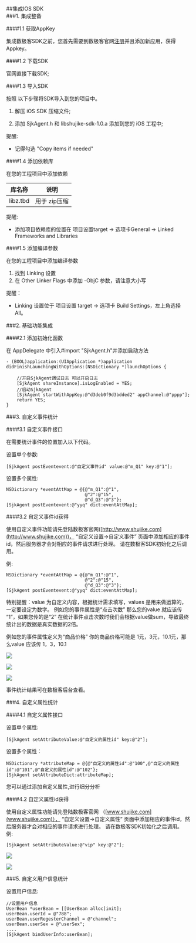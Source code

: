 ##集成IOS SDK  
###1. 集成整备  

####1.1 获取AppKey  

集成数极客SDK之前，您首先需要到数极客官网[注册](http://a.shujike.com/user/login?op=register)并且添加新应用，获得Appkey。  

####1.2 下载SDK  

官网直接下载SDK;  

####1.3 导入SDK  

按照 以下步骤将SDK导入到您的项目中。  

1. 解压 iOS SDK 压缩文件;  

2. 添加 SjkAgent.h 和 libshujike-sdk-1.0.a 添加到您的 iOS 工程中;  

提醒:  
- 记得勾选 "Copy items if needed"  

####1.4 添加依赖库  

在您的工程项目中添加依赖  

|    库名称    |       说明         |
|:-----------:|:------------------:|
|libz.tbd     |用于 zip压缩        |  

提醒:  
- 添加项目依赖库的位置在 项目设置target -> 选项卡General -> Linked Frameworks and Libraries  

####1.5 添加编译参数  

在您的工程项目中添加编译参数  

1. 找到 Linking 设置  
2. 在 Other Linker Flags 中添加 -ObjC 参数，请注意大小写  

提醒：  
- Linking 设置位于 项目设置 target -> 选项卡 Build Settings，左上角选择 All。  

###2. 基础功能集成  

####2.1 添加初始化函数  

在 AppDelegate 中引入#import "SjkAgent.h"并添加启动方法  

```
- (BOOL)application:(UIApplication *)application didFinishLaunchingWithOptions:(NSDictionary *)launchOptions { 

    //开启SjkAgent调试日志 可以开启日志
    [SjkAgent shareInstance].isLogEnabled = YES;
    //启动SjkAgent
    [SjkAgent startWithAppKey:@"d3deb0f9d3bdded2" appChannel:@"pppp"];
    return YES;
}  
```

###3. 自定义事件统计  

####3.1 自定义事件接口  

在需要统计事件的位置加入以下代码。 

设置单个参数:  

`[SjkAgent postEventevent:@"自定义事件id" value:@"m_Q1" key:@"1"];`  

设置多个属性:  

```
NSDictionary *eventAttMap = @{@"m_Q1":@"1",
                              @"2":@"15",
                              @"d_Q3":@"3"};
[SjkAgent postEventevent:@"yyq" dict:eventAttMap];
```

####3.2 自定义事件id获得  

使用自定义事件功能请先登陆数极客官网([http://www.shujike.com](http://www.shujike.com))， “自定义设置->自定义事件” 页面中添加相应的事件id，然后服务器才会对相应的事件请求进行处理。 请在数极客SDK初始化之后调用。 

例:  

```
NSDictionary *eventAttMap = @{@"m_Q1":@"1",
                              @"2":@"15",
                              @"d_Q3":@"3"};
[SjkAgent postEventevent:@"yyq" dict:eventAttMap];
```

特别提醒：value 为自定义内容，根据统计需求填写，values 是用来做运算的，一定要设定为数字。 例如您的事件属性是“点击次数” 那么您的value 就应该传 “1”，如果您传的是“2” 在统计事件点击次数时我们会根据value做sum，导致最终统计出的数据是真实数据的2倍。  

例如您的事件属性定义为“商品价格” 你的商品价格可能是 1元，3元，10.1元，那么value 应该传 1，3，10.1  

![](http://www.shujike.com/images/android_guide_event1.png)  

![](http://www.shujike.com/images/android_guide_event3.png)  

![](http://www.shujike.com/images/android_guide_event2.png)  

事件统计结果可在数极客后台查看。  

###4. 自定义属性统计  

####4.1 自定义属性接口  

设置单个属性:  

`[SjkAgent setAttributeValue:@"自定义的属性id" key:@"2"];`  

设置多个属性： 

```
NSDictionary *attributeMap = @{@"自定义的属性id":@"100",@"自定义的属性id":@"101",@"自定义的属性id":@"102"};
[SjkAgent setAttributeDict:attributeMap];
```  

您可以通过添加自定义属性,进行细分分析  

####4.2 自定义属性id获得  

使用自定义属性功能请先登陆数极客官网 （[www.shujike.com](www.shujike.com)）， “自定义设置->自定义属性” 页面中添加相应的事件id，然后服务器才会对相应的事件请求进行处理。 请在数极客SDK初始化之后调用。  
例:  

`[SjkAgent setAttributeValue:@"vip" key:@"2"];`  

![](http://www.shujike.com/images/android_guide_arg.png)  

![](http://www.shujike.com/images/android_guide_attribute.png)  

###5. 自定义用户信息统计  

设置用户信息:  

```
//设置用户信息
UserBean *userBean = [[UserBean alloc]init];
userBean.userId = @"788";
userBean.userRegesterChannel = @"channel";
userBean.userSex = @"userSex";
....
[SjkAgent bindUserInfo:userBean];  
```










